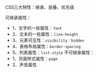 CSS三大特性：继承、层叠、优先级

可继承属性：
- 1、文字的一些属性：`font`
- 2、文本的一些属性：`line-height`
- 3、元素可见性：`visibility：hidden`
- 4、表格布局属性：`border-spacing`
- 5、列表属性：`list-style`
不可继承属性：
- 1、页面样式属性：`page`
- 2、声音属性